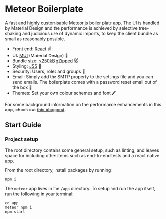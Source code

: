 # Meteor Boilerplate

A fast and highly customisable Meteor.js boiler plate app.
The UI is handled by Material Design and the performance is achieved 
by selective tree-shaking and judicious use of dynamic imports, to
keep the client bundle as small as reasonably possible.

* Front end: [React](https://reactjs.org/) ✌️
* UI: [MUI](https://material-ui.com/) (Material Design) 🎨
* Bundle size: [<250kB gZipped](https://www.ninjapixel.io/meteor-bundle-size.html) 🐭
* Styling: [JSS](http://cssinjs.org/) 💅
* Security: Users, roles and groups 🔐
* Email: Simply add the SMTP property to the settings file and you can send emails. The boilerplate comes with a password reset email out of the box 📧
* Themes: Set your own colour schemes and font 🖍️



For some background information on the performance enhancements in this app, check out [this blog post](https://www.ninjapixel.io/meteor-bundle-size.html).

## Start Guide



### Project setup

The root directory contains some general setup, such as linting, and leaves space for including other items such as end-to-end
tests and a react native app.

From the root directory, install packages by running:

```
npm i
```

The `meteor` app lives in the `/app` directory. To setup and
run the app itself, run the following in your terminal: 

```
cd app
meteor npm i
npm start
```
